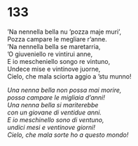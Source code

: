 # 133
  
’Na nennella bella nu ’pozza maje muri’,  
Pozza campare le megliare r’anne.  
’Na nennella bella se maretarria,  
’O giuveniello re vintirui anne,  
E io mescheniello songo re vintuno,  
Undece mise e vintinove juorne,  
Cielo, che mala sciorta aggio a ’stu munno!

*Una nenna bella non possa mai morire,  
possa campare le migliaia d’anni!  
Una nenna bella si mariterebbe  
con un giovane di ventidue anni.  
E io meschinello sono di ventuno,  
undici mesi e ventinove giorni!  
Cielo, che mala sorte ho a questo mondo!*


